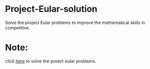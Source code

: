 # Project-Eular-solution
Solve the project Eular problems to improve the mathematical skills in competitive. 

# Note:
click [here](https://projecteuler.net/) to solve the proect eular problems.
